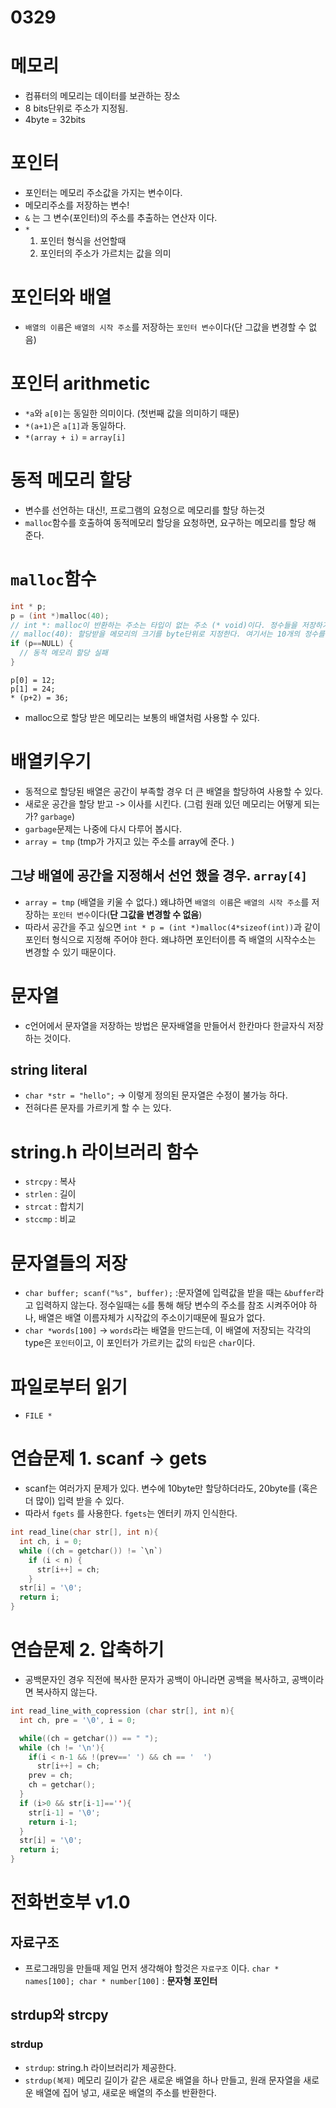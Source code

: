 # 0329
# 메모리
- 컴퓨터의 메모리는 데이터를 보관하는 장소
- 8 bits단위로 주소가 지정됨.
- 4byte = 32bits
# 포인터
- 포인터는 메모리 주소값을 가지는 변수이다.
- 메모리주소를 저장하는 변수!
- `&` 는 그 변수(포인터)의 주소를 추출하는 연산자 이다.
- `*`
    1. 포인터 형식을 선언할때
    2. 포인터의 주소가 가르치는 값을 의미
# 포인터와 배열
- ``배열의 이름``은 ``배열의 시작 주소``를 저장하는 ``포인터 변수``이다(단 그값을 변경할 수 없음)

# 포인터 arithmetic
- `*a`와 `a[0]`는 동일한 의미이다. (첫번째 값을 의미하기 때문)
- `*(a+1)`은 `a[1]`과 동일하다.
- `*(array + i)` = `array[i]`

# 동적 메모리 할당
- 변수를 선언하는 대신!, 프로그램의 요청으로 메모리를 할당 하는것
- `malloc`함수를 호출하여 동적메모리 할당을 요청하면, 요구하는 메모리를 할당 해 준다.

# `malloc`함수
```c
int * p;
p = (int *)malloc(40);
// int *: malloc이 반환하는 주소는 타입이 없는 주소 (* void)이다. 정수들을 저장하기 위해서 이것을 int *로 변환다.
// malloc(40): 할당받을 메모리의 크기를 byte단위로 지정한다. 여기서는 10개의 정수를 저장하기 위해 40byte를 요청했다.
if (p==NULL) {
  // 동적 메모리 할당 실패   
}
```
```
p[0] = 12;
p[1] = 24;
* (p+2) = 36;

```
- malloc으로 할당 받은 메모리는 보통의 배열처럼 사용할 수 있다.

# 배열키우기
- 동적으로 할당된 배열은 공간이 부족할 경우 더 큰 배열을 할당하여 사용할 수 있다.
- 새로운 공간을 할당 받고 -> 이사를 시킨다. (그럼 원래 있던 메모리는 어떻게 되는가? `garbage`)
- `garbage`문제는 나중에 다시 다루어 봅시다.
- `array = tmp` (tmp가 가지고 있는 주소를 array에 준다. )
## 그냥 배열에 공간을 지정해서 선언 했을 경우. `array[4]`
- `array = tmp` (배열을 키울 수 없다.) 왜냐하면 ``배열의 이름``은 ``배열의 시작 주소``를 저장하는 ``포인터 변수``이다(**단 그값을 변경할 수 없음**)
- 따라서 공간을 주고 싶으면 `int * p = (int *)malloc(4*sizeof(int))`과 같이 포인터 형식으로 지정해 주어야 한다. 왜냐하면 포인터이름 즉 배열의 시작수소는 변경할 수 있기 때문이다.

# 문자열
- c언어에서 문자열을 저장하는 방법은 문자배열을 만들어서 한칸마다 한글자식 저장 하는 것이다.
## string literal
- `char *str = "hello";` -> 이렇게 정의된 문자열은 수정이 불가능 하다.
- 전혀다른 문자를 가르키게 할 수 는 있다.

# string.h 라이브러리 함수
- `strcpy` : 복사
- `strlen` : 길이
- `strcat` : 합치기
- `stccmp` : 비교

# 문자열들의 저장
- `char buffer; scanf("%s", buffer);` :문자열에 입력값을 받을 때는 `&buffer`라고 입력하지 않는다. 정수일때는 `&`를 통해 해당 변수의 주소를 참조 시켜주어야 하나, 배열은 배열 이름자체가 시작값의 주소이기때문에 필요가 없다.
- `char *words[100]` -> `words`라는 배열을 만드는데, 이 배열에 저장되는 각각의 type은  ``포인터``이고, 이 포인터가 가르키는 값의 ``타입``은 `char`이다.  

# 파일로부터 읽기
- `FILE *  `

# 연습문제 1. scanf -> gets
- scanf는 여러가지 문제가 있다. 변수에 10byte만 할당하더라도, 20byte를 (혹은 더 많이) 입력 받을 수 있다.
- 따라서 `fgets` 를 사용한다. `fgets`는 엔터키 까지 인식한다.

```c
int read_line(char str[], int n){
  int ch, i = 0;
  while ((ch = getchar()) != `\n`)
    if (i < n) {
      str[i++] = ch;     
    }
  str[i] = '\0';
  return i;
}
```

# 연습문제 2. 압축하기
- 공백문자인 경우 직전에 복사한 문자가 공백이 아니라면 공백을 복사하고, 공백이라면 복사하지 않는다.
```c
int read_line_with_copression (char str[], int n){
  int ch, pre = '\0', i = 0;

  while((ch = getchar()) == " ");
  while (ch != '\n'){
    if(i < n-1 && !(prev==' ') && ch == '  ')
      str[i++] = ch;
    prev = ch;
    ch = getchar();
  }
  if (i>0 && str[i-1]==''){
    str[i-1] = '\0';
    return i-1;
  }
  str[i] = '\0';
  return i;
}
```

# 전화번호부 v1.0
## 자료구조
- 프로그래밍을 만들때 제일 먼저 생각해야 할것은 ``자료구조`` 이다.
`char * names[100]; char * number[100]` : **문자형 포인터**

## strdup와 strcpy
### strdup
- `strdup`: string.h 라이브러리가 제공한다.
- `strdup(복제)` 메모리 길이가 같은 새로운 배열을 하나 만들고, 원래 문자열을 새로운 배열에 집어 넣고, 새로운 배열의 주소를 반환한다.  
